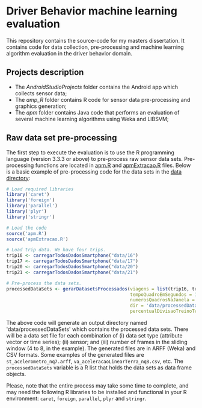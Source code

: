 # Driver Behavior machine learning evaluation

This repository contains the source-code for my masters dissertation. It contains code for data collection, pre-processing and machine learning algorithm evaluation in the driver behavior domain.

## Projects description
* The *AndroidStudioProjects* folder contains the Android app which collects sensor data;
* The *amp_R* folder contains R code for sensor data pre-processing and graphics generation;
* The *apm* folder contains Java code that performs an evaluation of several machine learning algorithms using Weka and LIBSVM;

## Raw data set pre-processing
The first step to execute the evaluation is to use the R programming language (version 3.3.3 or above) to pre-process raw sensor data sets. Pre-processing functions are located in [apm.R](apm_R/apm.R) and [apmExtracao.R](apm_R/apmExtracao.R) files. Below is a basic example of pre-processing code for the data sets in the [data directory](https://github.com/jair-jr/driverBehaviorDataset):

```R
# Load required libraries
library('caret')
library('foreign')
library('parallel')
library('plyr')
library('stringr')

# Load the code
source('apm.R')
source('apmExtracao.R')

# Load trip data. We have four trips.
trip16 <- carregarTodosDadosSmartphone("data/16")
trip17 <- carregarTodosDadosSmartphone("data/17")
trip20 <- carregarTodosDadosSmartphone("data/20")
trip21 <- carregarTodosDadosSmartphone("data/21")

# Pre-process the data sets.
processedDataSets <- gerarDatasetsProcessados(viagens = list(trip16, trip17, trip20, trip21), 
                                              tempoQuadroEmSegundos = 1, 
                                              numerosQuadrosNaJanela = c(4,5,6,7,8), 
                                              dir = 'data/processedDataSets', 
                                              percentualDivisaoTreinoTeste = NA)
```

The above code will generate an output directory named 'data/processedDataSets' which contains the processed data sets. There will be a data set file for each combination of (i) data set type (attribute vector or time series); (ii) sensor; and (iii) number of frames in the sliding window (4 to 8, in the example). The generated files are in ARFF (Weka) and CSV formats. Some examples of the generated files are `st_acelerometro_nq7.arff`, `va_aceleracaoLinearTerra_nq8.csv`, etc. The `processedDataSets` variable is a R list that holds the data sets as data frame objects.

Please, note that the entire process may take some time to complete, and may need the following R libraries to be installed and functional in your R environment: `caret`, `foreign`, `parallel`, `plyr` and `stringr`.
